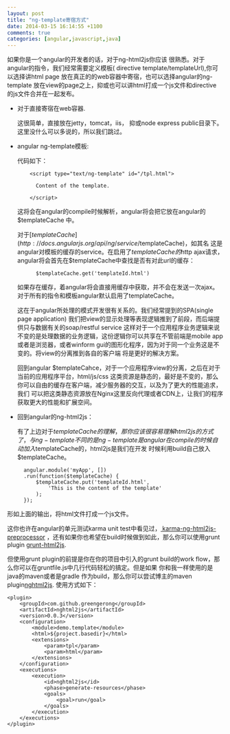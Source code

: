 ```yaml
---
layout: post
title: "ng-template寄宿方式"
date: 2014-03-15 16:14:55 +1100
comments: true
categories: [angular,javascript,java]
---
```

如果你是一个angular的开发者的话，对于ng-html2js你应该
很熟悉。对于angular的指令，我们经常需要定义模板(
directive template/templateUrl),你可以选择讲html page
放在真正的的web容器中寄宿，也可以选择angular的ng-template
放在view的page之上，抑或也可以讲html打成一个js文件和directive
的js文件合并在一起发布。

* 对于直接寄宿在web容器.

  这很简单，直接放在jetty，tomcat，iis，
  抑或node express public目录下。这里没什么可以多说的，所以我们跳过。

* angular ng-template模板:

  代码如下：


          <script type="text/ng-template" id="/tpl.html">

            Content of the template.

          </script>


  这将会在angular的compile时候解析，angular将会把它放在angular的$templateCache
  中。

  对于[$templateCache](http://docs.angularjs.org/api/ng/service/$templateCache)，如其名
  这是angular对模板的缓存的service。在启用了$templateCache的$http ajax请求，
  angular将会首先在$templateCache中查找是否有对此url的缓存：


            $templateCache.get('templateId.html')


  如果存在缓存，着angular将会直接用缓存中获取，并不会在发送一次ajax。
  对于所有的指令和模板angular默认启用了templateCache。

  这在于angular所处理的模式开发很有关系的。我们经常提到的SPA(single page application)
  我们把view的显示处理等表现逻辑推到了前段，而后端提供只与数据有关的soap/restful service
  这样对于一个应用程序业务逻辑来说不变的是处理数据的业务逻辑，这份逻辑你可以共享在不管前端是mobile
  app 或者是浏览器，或者winform gui的图形化程序，因为对于同一个业务这是不变的。将view的分离推到各自的客户端
  将是更好的解决方案。

  回到angular $templateCahce，对于一个应用程序view的分离，之后在对于当前的应用程序平台，html/js/css
  这类资源是静态的，最好是不变的，那么你可以自由的缓存在客户端，减少服务器的交互，以及为了更大的性能追求，我们
  可以把这类静态资源放在Nginx这里反向代理或者CDN上，让我们的程序获取更大的性能和扩展空间。


* 回到angular的ng-html2js：

  有了上边对于$templateCache的理解，那你应该很容易理解html2js的方式了，与ng-template不同的
  是ng-template是angular在compile的时候自动加入$templateCache的，html2js是我们在开发
  时候利用build自己放入$templateCache。


        angular.module('myApp', [])
        .run(function($templateCache) {
            $templateCache.put('templateId.html',
                'This is the content of the template'
            );
        });


形如上面的输出，将html文件打成一个js文件。

这你也许在angular的单元测试karma unit test中看见过，[ karma-ng-html2js-preprocessor](https://github.com/karma-runner/karma-ng-html2js-preprocessor)
，还有如果你也希望在build时候做到如此，那么你可以使用grunt plugin [ grunt-html2js](https://github.com/karlgoldstein/grunt-html2js).


但使用grunt plugin的前提是你在你的项目中引入的grunt build的work flow，那么你可以在gruntfile.js中几行代码轻松的搞定。但是如果
你和我一样使用的是java的maven或者是gradle 作为build，那么你可以尝试博主的maven plugin[nghtml2js](https://github.com/greengerong/nghtml2js).
使用方式如下：


    <plugin>
        <groupId>com.github.greengerong</groupId>
        <artifactId>nghtml2js</artifactId>
        <version>0.0.3</version>
        <configuration>
            <module>demo.template</module>
            <html>${project.basedir}</html>
            <extensions>
                <param>tpl</param>
                <param>html</param>
            </extensions>
        </configuration>
        <executions>
            <execution>
                <id>nghtml2js</id>
                <phase>generate-resources</phase>
                <goals>
                    <goal>run</goal>
                </goals>
            </execution>
        </executions>
    </plugin>
